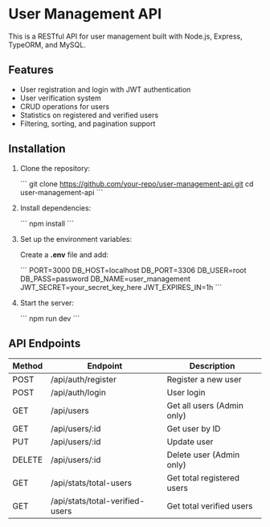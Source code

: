 # User Management API

This is a RESTful API for user management built with Node.js, Express, TypeORM, and MySQL.

## Features
- User registration and login with JWT authentication
- User verification system
- CRUD operations for users
- Statistics on registered and verified users
- Filtering, sorting, and pagination support

## Installation
1. Clone the repository:
   
   \`\`\`
   git clone https://github.com/your-repo/user-management-api.git
   cd user-management-api
   \`\`\`

2. Install dependencies:
   
   \`\`\`
   npm install
   \`\`\`

3. Set up the environment variables:
   
   Create a **.env** file and add:
   
   \`\`\`
   PORT=3000
   DB_HOST=localhost
   DB_PORT=3306
   DB_USER=root
   DB_PASS=password
   DB_NAME=user_management
   JWT_SECRET=your_secret_key_here
   JWT_EXPIRES_IN=1h
   \`\`\`

4. Start the server:
   
   \`\`\`
   npm run dev
   \`\`\`

## API Endpoints
| Method | Endpoint | Description |
|--------|---------|-------------|
| POST | /api/auth/register | Register a new user |
| POST | /api/auth/login | User login |
| GET | /api/users | Get all users (Admin only) |
| GET | /api/users/:id | Get user by ID |
| PUT | /api/users/:id | Update user |
| DELETE | /api/users/:id | Delete user (Admin only) |
| GET | /api/stats/total-users | Get total registered users |
| GET | /api/stats/total-verified-users | Get total verified users |


